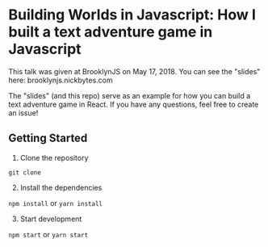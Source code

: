 # Building Worlds in Javascript: How I built a text adventure game in Javascript

This talk was given at BrooklynJS on May 17, 2018. You can see the "slides" here: brooklynjs.nickbytes.com

The "slides" (and this repo) serve as an example for how you can build a text adventure game in React. If you have any questions, feel free to create an issue!

## Getting Started

1.  Clone the repository

`git clone`

2.  Install the dependencies

`npm install` or `yarn install`

3.  Start development

`npm start` or `yarn start`
